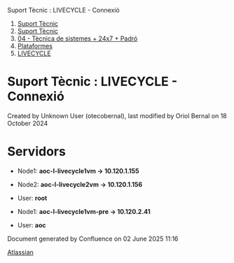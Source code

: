 Suport Tècnic : LIVECYCLE - Connexió  

1.  [Suport Tècnic](index.md)
2.  [Suport Tècnic](13893782.md)
3.  [04 - Tècnica de sistemes + 24x7 + Padró](26313202.md)
4.  [Plataformes](Plataformes_41520520.md)
5.  [LIVECYCLE](LIVECYCLE_41520878.md)

Suport Tècnic : LIVECYCLE - Connexió
====================================

Created by Unknown User (otecobernal), last modified by Oriol Bernal on 18 October 2024

Servidors 
==========

*   Node1: **aoc-l-livecycle1vm → 10.120.1.155 [](https://pam.aoc.cat/SecretServer/app/#/secrets/4602/general)** 
    
*   Node2: **aoc-l-livecycle2vm** **→ 10.120.1.156 [](https://pam.aoc.cat/SecretServer/app/#/secrets/4603/general)** 
*   User: **root**

*   Node1: **aoc-l-livecycle1vm-pre → 10.120.2.41** 
    
*   User: **aoc**

Document generated by Confluence on 02 June 2025 11:16

[Atlassian](http://www.atlassian.com/)